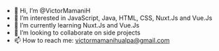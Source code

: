 - 👋 Hi, I’m @VictorMamaniH
- 👀 I’m interested in JavaScript, Java, HTML, CSS, Nuxt.Js and Vue.Js
- 🌱 I’m currently learning Nuxt.Js and Vue.Js
- 💞️ I’m looking to collaborate on side projects
- 📫 How to reach me: victormamanihualpa@gmail.com

<!---
VictorMamaniH/VictorMamaniH is a ✨ special ✨ repository because its `README.md` (this file) appears on your GitHub profile.
You can click the Preview link to take a look at your changes.
--->
